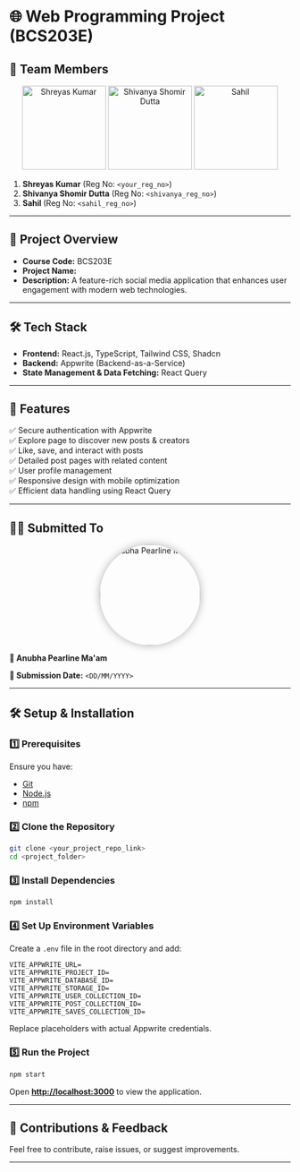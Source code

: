 
# 🌐 Web Programming Project (BCS203E)

## 👥 Team Members  
<div align="center">
  <img src="<shreyas_photo_link>" alt="Shreyas Kumar" width="150"/>  
  <img src="<shivanya_photo_link>" alt="Shivanya Shomir Dutta" width="150"/>  
  <img src="<sahil_photo_link>" alt="Sahil" width="150"/>  
</div>

1. **Shreyas Kumar** (Reg No: `<your_reg_no>`)  
2. **Shivanya Shomir Dutta** (Reg No: `<shivanya_reg_no>`)  
3. **Sahil <Last Name>** (Reg No: `<sahil_reg_no>`)  

---

## 📌 Project Overview  
- **Course Code:** BCS203E  
- **Project Name:** **<Your Web Programming Project Title>**  
- **Description:** A feature-rich social media application that enhances user engagement with modern web technologies.  

---

## 🛠 Tech Stack  
- **Frontend:** React.js, TypeScript, Tailwind CSS, Shadcn  
- **Backend:** Appwrite (Backend-as-a-Service)  
- **State Management & Data Fetching:** React Query  

---

## 🚀 Features  
✅ Secure authentication with Appwrite  
✅ Explore page to discover new posts & creators  
✅ Like, save, and interact with posts  
✅ Detailed post pages with related content  
✅ User profile management  
✅ Responsive design with mobile optimization  
✅ Efficient data handling using React Query  

---

## 👩‍🏫 Submitted To  
<div align="center">
  <img src="<teacher_photo_link>" alt="Anubha Pearline Ma'am" width="180" style="border-radius: 50%; box-shadow: 0px 0px 15px rgba(0, 0, 0, 0.3);"/>
</div>  

**📌 Anubha Pearline Ma'am**  

**📅 Submission Date:** `<DD/MM/YYYY>`  

---

## 🛠 Setup & Installation  

### 1️⃣ Prerequisites  
Ensure you have:  
- [Git](https://git-scm.com/)  
- [Node.js](https://nodejs.org/en)  
- [npm](https://www.npmjs.com/)  

### 2️⃣ Clone the Repository  
```bash
git clone <your_project_repo_link>
cd <project_folder>
```

### 3️⃣ Install Dependencies  
```bash
npm install
```

### 4️⃣ Set Up Environment Variables  
Create a `.env` file in the root directory and add:  
```env
VITE_APPWRITE_URL=
VITE_APPWRITE_PROJECT_ID=
VITE_APPWRITE_DATABASE_ID=
VITE_APPWRITE_STORAGE_ID=
VITE_APPWRITE_USER_COLLECTION_ID=
VITE_APPWRITE_POST_COLLECTION_ID=
VITE_APPWRITE_SAVES_COLLECTION_ID=
```
Replace placeholders with actual Appwrite credentials.  

### 5️⃣ Run the Project  
```bash
npm start
```
Open **[http://localhost:3000](http://localhost:3000)** to view the application.  

---

## 🎉 Contributions & Feedback  
Feel free to contribute, raise issues, or suggest improvements.  

---
